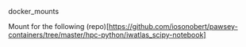 docker_mounts

Mount for the following (repo)[https://github.com/iosonobert/pawsey-containers/tree/master/hpc-python/iwatlas_scipy-notebook]
